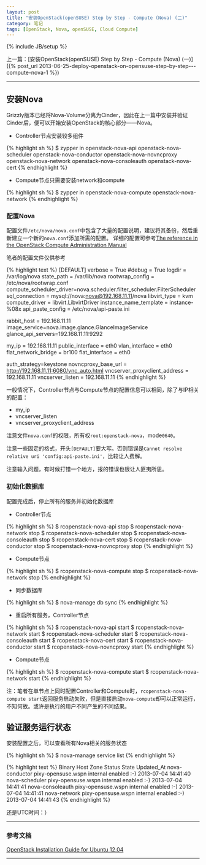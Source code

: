 ```yaml
---
layout: post
title: "安装OpenStack(openSUSE) Step by Step - Compute (Nova) (二)"
category: 笔记
tags: [OpenStack, Nova, openSUSE, Cloud Compute]
---
```

{% include JB/setup %}

上一篇：[安装OpenStack(openSUSE) Step by Step - Compute (Nova) (一)]({% post_url 2013-06-25-deploy-openstack-on-opensuse-step-by-step---compute-nova-1 %})

---

## 安装Nova

Grizzly版本已经将Nova-Volume分离为Cinder，因此在上一篇中安装并验证Cinder后，便可以开始安装OpenStack的核心部分——Nova。

- Controller节点安装较多组件

{% highlight sh %}
$ zypper in openstack-nova-api openstack-nova-scheduler openstack-nova-conductor openstack-nova-novncproxy openstack-nova-network openstack-nova-consoleauth openstack-nova-cert
{% endhighlight %}

- Compute节点只需要安装network和compute

{% highlight sh %}
$ zypper in openstack-nova-compute openstack-nova-network
{% endhighlight %}

### 配置Nova

配置文件`/etc/nova/nova.conf`中包含了大量的配置说明，建议将其备份，然后重新建立一个新的`nova.conf`添加所需的配置。
详细的配置可参考[The reference in the OpenStack Compute Administration Manual](http://docs.openstack.org/trunk/openstack-compute/admin/content/compute-options-reference.html)

笔者的配置文件仅供参考

{% highlight text %}
[DEFAULT]
verbose = True
#debug = True
logdir = /var/log/nova
state_path = /var/lib/nova
rootwrap_config = /etc/nova/rootwrap.conf
compute_scheduler_driver=nova.scheduler.filter_scheduler.FilterScheduler
sql_connection = mysql://nova:nova@192.168.11.11/nova
libvirt_type = kvm 
compute_driver = libvirt.LibvirtDriver
instance_name_template = instance-%08x
api_paste_config = /etc/nova/api-paste.ini

rabbit_host = 192.168.11.11
image_service=nova.image.glance.GlanceImageService
glance_api_servers=192.168.11.11:9292

my_ip = 192.168.11.11
public_interface = eth0
vlan_interface = eth0
flat_network_bridge = br100
flat_interface = eth0

auth_strategy=keystone
novncproxy_base_url = http://192.168.11.11:6080/vnc_auto.html
vncserver_proxyclient_address = 192.168.11.11
vncserver_listen = 192.168.11.11
{% endhighlight %}

一般情况下，Controller节点与Compute节点的配置信息可以相同，除了与IP相关的配置：

- my_ip
- vncserver_listen
- vncserver_proxyclient_address

注意文件`nova.conf`的权限，所有权`root:openstack-nova`，mode`0640`。

注意一些固定的格式，开头`[DEFAULT]`要大写。否则错误是`Cannot resolve relative uri 'config:api-paste.ini'`，比较让人费解。

注意输入问题，有时候打错一个地方，报的错误也很让人匪夷所思。

### 初始化数据库

配置完成后，停止所有的服务并初始化数据库

- Controller节点

{% highlight sh %}
$ rcopenstack-nova-api stop
$ rcopenstack-nova-network stop
$ rcopenstack-nova-scheduler stop
$ rcopenstack-nova-consoleauth stop
$ rcopenstack-nova-cert stop
$ rcopenstack-nova-conductor stop
$ rcopenstack-nova-novncproxy stop
{% endhighlight %}

- Compute节点

{% highlight sh %}
$ rcopenstack-nova-compute stop
$ rcopenstack-nova-network stop
{% endhighlight %}

- 同步数据库

{% highlight sh %}
$ nova-manage db sync
{% endhighlight %}

- 重启所有服务，Controller节点

{% highlight sh %}
$ rcopenstack-nova-api start
$ rcopenstack-nova-network start
$ rcopenstack-nova-scheduler start
$ rcopenstack-nova-consoleauth start
$ rcopenstack-nova-cert start
$ rcopenstack-nova-conductor start
$ rcopenstack-nova-novncproxy start
{% endhighlight %}

- Compute节点

{% highlight sh %}
$ rcopenstack-nova-compute start
$ rcopenstack-nova-network start
{% endhighlight %}

注：笔者在单节点上同时配置Controller和Compute时，`rcopenstack-nova-compute start`返回服务启动失败，但是直接启动`nova-compute`却可以正常运行，不知何故。或许是执行的用户不同产生的不同结果。

## 验证服务运行状态

安装配置之后，可以查看所有Nova相关的服务状态

{% highlight sh %}
$ nova-manage service list
{% endhighlight %}

{% highlight text %}
Binary           Host                                 Zone             Status     State Updated_At
nova-conductor   pixy-opensuse.wspn                   internal         enabled    :-)   2013-07-04 14:41:40
nova-scheduler   pixy-opensuse.wspn                   internal         enabled    :-)   2013-07-04 14:41:41
nova-consoleauth pixy-opensuse.wspn                   internal         enabled    :-)   2013-07-04 14:41:41
nova-network     pixy-opensuse.wspn                   internal         enabled    :-)   2013-07-04 14:41:43
{% endhighlight %}

还是UTC时间：）

---

### 参考文档

[OpenStack Installation Guide for Ubuntu 12.04][]

---

[OpenStack Installation Guide for Ubuntu 12.04]: http://docs.openstack.org/grizzly/openstack-compute/install/apt/content/
